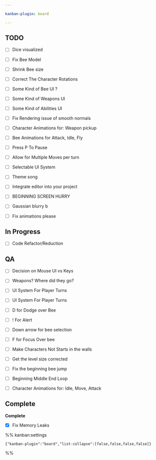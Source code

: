 ```yaml
---

kanban-plugin: board

---
```


## TODO

- [ ] Dice visualized
- [ ] Fix Bee Model
- [ ] Shrink Bee size
- [ ] Correct The Character Rotations
- [ ] Some Kind of Bee UI ?
- [ ] Some Kind of Weapons UI
- [ ] Some Kind of Abilities UI
- [ ] Fix Rendering issue of smooth normals
- [ ] Character Animations for: Weapon pickup
- [ ] Bee Animations for Attack, Idle, Fly
- [ ] Press P To Pause
- [ ] Allow for Multiple Moves per turn
- [ ] Selectable UI System
- [ ] Theme song
- [ ] Integrate editor into your project
- [ ] BEGINNING SCREEN HURRY
- [ ] Gaussian blurry b
- [ ] Fix animations please


## In Progress

- [ ] Code Refactor/Reduction


## QA

- [ ] Decision on Mouse UI vs Keys
- [ ] Weapons? Where did they go?
- [ ] UI System For Player Turns
- [ ] UI System For Player Turns
- [ ] D for Dodge over Bee
- [ ] ! For Alert
- [ ] Down arrow for bee selection
- [ ] F for Focus Over bee
- [ ] Make Characters Not Starts in the walls
- [ ] Get the level size corrected
- [ ] Fix the beginning bee jump
- [ ] Beginning Middle End Loop
- [ ] Character Animations for: Idle, Move, Attack


## Complete

**Complete**
- [x] Fix Memory Leaks




%% kanban:settings
```
{"kanban-plugin":"board","list-collapse":[false,false,false,false]}
```
%%